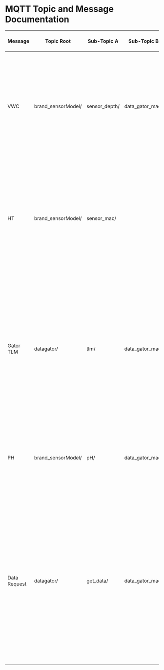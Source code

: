 # MQTT Topic and Message Documentation
| Message      | Topic Root         | Sub-Topic A   | Sub-Topic B     | Sub-Topic C | example topic                      | Message Description                                                                                                               |   | field_0      | field_1      | field_2          | field_3 |   |   | Notes                                                                                                                                                                                                                                                                                                                                                                                        |
|--------------|--------------------|---------------|-----------------|-------------|------------------------------------|-----------------------------------------------------------------------------------------------------------------------------------|---|--------------|--------------|------------------|---------|---|---|----------------------------------------------------------------------------------------------------------------------------------------------------------------------------------------------------------------------------------------------------------------------------------------------------------------------------------------------------------------------------------------------|
|              |                    |               |                 |             |                                    |                                                                                                                                   |   |              |              |                  |         |   |   |                                                                                                                                                                                                                                                                                                                                                                                              |
| VWC          | brand_sensorModel/ | sensor_depth/ | data_gator_mac/ |             | meter_teros10/0_shallow/ac34552982 | Sends a single sensor reading with the address of the aggregator that sent it.                                                    | { | MAC          | VWC          | VWC_RAW          | DEPTH   | } |   | MAC is the address of the datagator that sent the message. VWC  is a measurement which is derived from the voltage represented in the VWC Raw field. Depth is the relative depth at which the sensor was burried.                                                                                                                                                                            |
| HT           | brand_sensorModel/ | sensor_mac/   |                 |             | minew_s1/mc3849:3498               | Sends the temperature and humidity plus the MAC of the sensor and the aggregator that sent the data.                              | { | MAC          | GATOR_MAC    | HUMIDITY         | TEMP    | } |   | MAC is the address of the sensor that collected the data. Gator MAC  is the datagator which polled the sensor and reported the data. Humidity is the relative humidity(%). Temp is the temperature reported by the sensor in degrees Celsius.                                                                                                                                                |
| Gator TLM    | datagator/         | tlm/          | data_gator_mac/ |             | datagator/tlm/ac34552982           | Sends telemetry data for the aggregator including battery voltage and whatever other data we might want.                          | { | MAC          | BATT_VOLTAGE | FIRMWARE_VERSION |         | } |   | MAC is the address of the datagator that sent the message. BATT_VOLTAGE is a measurement of the battery voltage of the battery connected to the datagator. Firmware version is the version/support capability indicator and can be used to look up what sensors are compatible with this device.                                                                                             |
| PH           | brand_sensorModel/ | pH/           | data_gator_mac/ |             | generic_pH/pH/ac293829             | Send the soil pH measurement data.                                                                                                | { | MAC          | PH           | PH_RAW           |         | } |   | MAC is the address of the datagator that sent the message. PH is a measurement which is derived from the voltage represented in the PH Raw field.                                                                                                                                                                                                                                            |
|              |                    |               |                 |             |                                    |                                                                                                                                   |   |              |              |                  |         |   |   |                                                                                                                                                                                                                                                                                                                                                                                              |
| Data Request | datagator/         | get_data/     | data_gator_mac/ |             | datagator/get_data/ac293829        | Retrieve data logged by the Datagator's SD card by time range. Page size and topic filter have default values but can be changed. | { | PAGE_SIZE=50 | TIME_RANGE   | TOPIC_FILTER=""  |         | } |   | Default page size is the number of timestamped entries to pull from a file before publishing with MQTT. Topic filter is a white list filter, where "" matches everything. Otherwise only entries whose topic starts with a topic filter entry will be accepted. Time range should be of the form "<timestamp>-<timestamp>" where only data collected between the two timestamps is returned. |
